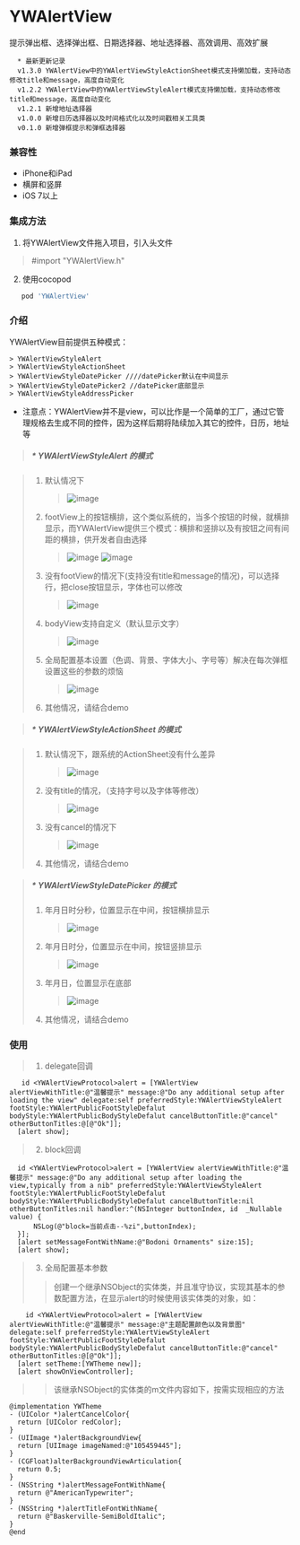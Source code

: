 # YWAlertView
提示弹出框、选择弹出框、日期选择器、地址选择器、高效调用、高效扩展
  ```
    * 最新更新记录
    v1.3.0 YWAlertView中的YWAlertViewStyleActionSheet模式支持懒加载，支持动态修改title和message，高度自动变化
    v1.2.2 YWAlertView中的YWAlertViewStyleAlert模式支持懒加载，支持动态修改title和message，高度自动变化
    v1.2.1 新增地址选择器
    v1.0.0 新增日历选择器以及时间格式化以及时间戳相关工具类
    v0.1.0 新增弹框提示和弹框选择器
   ```
### 兼容性
   * iPhone和iPad
   * 横屏和竖屏
   * iOS 7以上
  
### 集成方法
   1. 将YWAlertView文件拖入项目，引入头文件 
   > #import "YWAlertView.h"
   2. 使用cocopod
   ```ruby
      pod 'YWAlertView'
   ```
 
 ### 介绍
 
  YWAlertView目前提供五种模式：
  
    > YWAlertViewStyleAlert
    > YWAlertViewStyleActionSheet
    > YWAlertViewStyleDatePicker ////datePicker默认在中间显示
    > YWAlertViewStyleDatePicker2 //datePicker底部显示
    > YWAlertViewStyleAddressPicker
    
    
    
  * 注意点：YWAlertView并不是view，可以比作是一个简单的工厂，通过它管理规格去生成不同的控件，因为这样后期将陆续加入其它的控件，日历，地址等
  
  
  > ##### * YWAlertViewStyleAlert 的模式
  
  >   1. 默认情况下 
  >       >   ![image](https://github.com/flyOfYW/YWAlertView/blob/master/image/1.png)
  >   2. footView上的按钮横排，这个类似系统的，当多个按钮的时候，就横排显示，而YWAlertView提供三个模式：横排和竖排以及有按钮之间有间距的横排，供开发者自由选择
  >       >   ![image](https://github.com/flyOfYW/YWAlertView/blob/master/image/2.png) ![image](https://github.com/flyOfYW/YWAlertView/blob/master/image/6.png)
  >   3.  没有footView的情况下(支持没有title和message的情况)，可以选择行，把close按钮显示，字体也可以修改
  >       >   ![image](https://github.com/flyOfYW/YWAlertView/blob/master/image/3.png)
  >   4.  bodyView支持自定义（默认显示文字）
  >       >   ![image](https://github.com/flyOfYW/YWAlertView/blob/master/image/4.png)
  >   5.  全局配置基本设置（色调、背景、字体大小、字号等）解决在每次弹框设置这些的参数的烦恼
  >       >   ![image](https://github.com/flyOfYW/YWAlertView/blob/master/image/5.png)
  >   6.  其他情况，请结合demo
  
  
  
  > #####  *  YWAlertViewStyleActionSheet 的模式
  
  >   1.  默认情况下，跟系统的ActionSheet没有什么差异
  >       >   ![image](https://github.com/flyOfYW/YWAlertView/blob/master/image/7.png)
  >   2.  没有title的情况，（支持字号以及字体等修改）
  >       >   ![image](https://github.com/flyOfYW/YWAlertView/blob/master/image/8.png)
  >   3.  没有cancel的情况下
  >       >   ![image](https://github.com/flyOfYW/YWAlertView/blob/master/image/9.png)
  >   4.  其他情况，请结合demo
  
  > #####  *  YWAlertViewStyleDatePicker 的模式
  >   1.  年月日时分秒，位置显示在中间，按钮横排显示
  >       >   ![image](https://github.com/flyOfYW/YWAlertView/blob/master/image/10.png)
  >   2.  年月日时分，位置显示在中间，按钮竖排显示
  >       >   ![image](https://github.com/flyOfYW/YWAlertView/blob/master/image/11.png)
  >   3.  年月日，位置显示在底部
  >       >   ![image](https://github.com/flyOfYW/YWAlertView/blob/master/image/13.png)
  >   4.  其他情况，请结合demo
  
  
 ### 使用
  
  >   1.  delegate回调
  
  ```
     id <YWAlertViewProtocol>alert = [YWAlertView alertViewWithTitle:@"温馨提示" message:@"Do any additional setup after loading the view" delegate:self preferredStyle:YWAlertViewStyleAlert footStyle:YWAlertPublicFootStyleDefalut bodyStyle:YWAlertPublicBodyStyleDefalut cancelButtonTitle:@"cancel" otherButtonTitles:@[@"Ok"]];
    [alert show];
  ```
  
  >   2.  block回调
  
  ```
    id <YWAlertViewProtocol>alert = [YWAlertView alertViewWithTitle:@"温馨提示" message:@"Do any additional setup after loading the view,typically from a nib" preferredStyle:YWAlertViewStyleAlert footStyle:YWAlertPublicFootStyleDefalut bodyStyle:YWAlertPublicBodyStyleDefalut cancelButtonTitle:nil otherButtonTitles:nil handler:^(NSInteger buttonIndex, id  _Nullable value) {
        NSLog(@"block=当前点击--%zi",buttonIndex);
    }];
    [alert setMessageFontWithName:@"Bodoni Ornaments" size:15];
    [alert show];
  ```
  
 >    3.  全局配置基本参数
 >    >  创建一个继承NSObject的实体类，并且准守<YWAlertViewThemeProtocol>协议，实现其基本的参数配置方法，在显示alert的时候使用该实体类的对象，如：
  
  ```
      id <YWAlertViewProtocol>alert = [YWAlertView alertViewWithTitle:@"温馨提示" message:@"主题配置颜色以及背景图" delegate:self preferredStyle:YWAlertViewStyleAlert footStyle:YWAlertPublicFootStyleDefalut bodyStyle:YWAlertPublicBodyStyleDefalut cancelButtonTitle:@"cancel" otherButtonTitles:@[@"Ok"]];
    [alert setTheme:[YWTheme new]];
    [alert showOnViewController];
  ```
>    >  该继承NSObject的实体类的m文件内容如下，按需实现<YWAlertViewThemeProtocol>相应的方法
  ```
  @implementation YWTheme
- (UIColor *)alertCancelColor{
    return [UIColor redColor];
}
- (UIImage *)alertBackgroundView{
    return [UIImage imageNamed:@"105459445"];
}
- (CGFloat)alterBackgroundViewArticulation{
    return 0.5;
}
- (NSString *)alertMessageFontWithName{
    return @"AmericanTypewriter";
}
- (NSString *)alertTitleFontWithName{
    return @"Baskerville-SemiBoldItalic";
}
  @end
  
  ```
  
  
  
  
